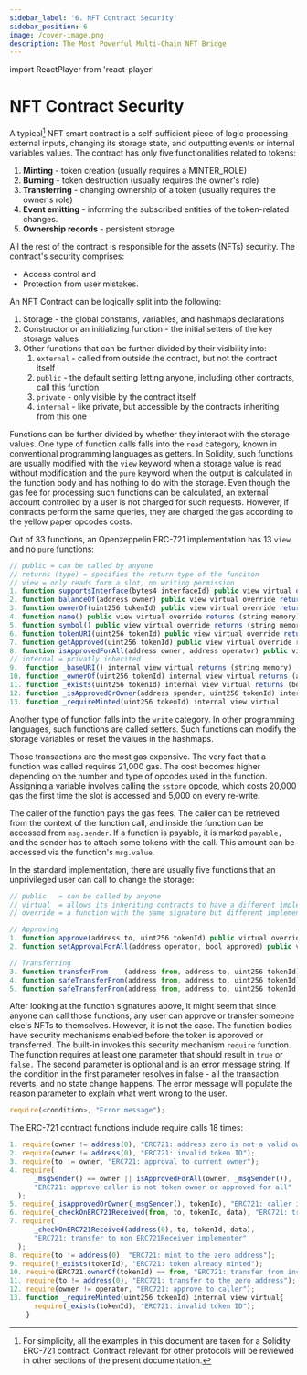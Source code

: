 ```yaml
---
sidebar_label: '6. NFT Contract Security'
sidebar_position: 6
image: /cover-image.png
description: The Most Powerful Multi-Chain NFT Bridge
---
```


import ReactPlayer from 'react-player'

# NFT Contract Security

<ReactPlayer className="introduction-player" controls url='https://www.youtube.com/watch?v=l3mS8Q2UGY0=0s' />

A typical[^1] NFT smart contract is a self-sufficient piece of logic processing external inputs, changing its storage state, and outputting events or internal variables values. The contract has only five functionalities related to tokens:

1. **Minting** - token creation (usually requires a MINTER_ROLE)
2. **Burning** - token destruction (usually requires the owner's role)
3. **Transferring** - changing ownership of a token (usually requires the owner's role)
4. **Event emitting** - informing the subscribed entities of the token-related changes.
5. **Ownership records** - persistent storage

All the rest of the contract is responsible for the assets (NFTs) security. The contract's security comprises:
+ Access control and 
+ Protection from user mistakes.

An NFT Contract can be logically split into the following:

1. Storage - the global constants, variables, and hashmaps declarations
2. Constructor or an initializing function - the initial setters of the key storage values
3. Other functions that can be further divided by their visibility into:
   1. `external` - called from outside the contract, but not the contract itself
   2. `public` - the default setting letting anyone, including other contracts, call this function
   3. `private` - only visible by the contract itself
   4. `internal` - like private, but accessible by the contracts inheriting from this one

Functions can be further divided by whether they interact with the storage values. One type of function calls falls into the `read` category, known in conventional programming languages as getters. In Solidity, such functions are usually modified with the `view` keyword when a storage value is read without modification and the `pure` keyword when the output is calculated in the function body and has nothing to do with the storage. Even though the gas fee for processing such functions can be calculated, an external account controlled by a user is not charged for such requests. However, if contracts perform the same queries, they are charged the gas according to the yellow paper opcodes costs.

Out of 33 functions, an Openzeppelin ERC-721 implementation has 13 `view` and no `pure` functions:

```ts
// public = can be called by anyone
// returns (type) = specifies the return type of the funciton
// view = only reads form a slot, no writing permission
1. function supportsInterface(bytes4 interfaceId) public view virtual override(ERC165, IERC165) returns (bool)
2. function balanceOf(address owner) public view virtual override returns (uint256)
3. function ownerOf(uint256 tokenId) public view virtual override returns (address)
4. function name() public view virtual override returns (string memory)
5. function symbol() public view virtual override returns (string memory)
6. function tokenURI(uint256 tokenId) public view virtual override returns (string memory)
7. function getApproved(uint256 tokenId) public view virtual override returns (address)
8. function isApprovedForAll(address owner, address operator) public view virtual override returns (bool)
// internal = privatly inherited
9.  function _baseURI() internal view virtual returns (string memory)
10. function _ownerOf(uint256 tokenId) internal view virtual returns (address)
11. function _exists(uint256 tokenId) internal view virtual returns (bool)
12. function _isApprovedOrOwner(address spender, uint256 tokenId) internal view virtual returns (bool)
13. function _requireMinted(uint256 tokenId) internal view virtual
```

Another type of function falls into the `write` category. In other programming languages, such functions are called setters. Such functions can modify the storage variables or reset the values in the hashmaps. 

Those transactions are the most gas expensive. The very fact that a function was called requires 21,000 gas. The cost becomes higher depending on the number and type of opcodes used in the function. Assigning a variable involves calling the `sstore` opcode, which costs 20,000 gas the first time the slot is accessed and 5,000 on every re-write.

The caller of the function pays the gas fees. The caller can be retrieved from the context of the function call, and inside the function can be accessed from `msg.sender`. If a function is payable, it is marked `payable,` and the sender has to attach some tokens with the call. This amount can be accessed via the function's `msg.value`.

In the standard implementation, there are usually five functions that an unprivileged user can call to change the storage:

```ts
// public   = can be called by anyone
// virtual  = allows its inheriting contracts to have a different implementation body
// override = a function with the same signature but different implementation

// Approving
1. function approve(address to, uint256 tokenId) public virtual override
2. function setApprovalForAll(address operator, bool approved) public virtual override

// Transferring
3. function transferFrom    (address from, address to, uint256 tokenId) public virtual override
4. function safeTransferFrom(address from, address to, uint256 tokenId) public virtual override
5. function safeTransferFrom(address from, address to, uint256 tokenId, bytes memory data) public virtual override
```

After looking at the function signatures above, it might seem that since anyone can call those functions, any user can approve or transfer someone else's NFTs to themselves. However, it is not the case. The function bodies have security mechanisms enabled before the token is approved or transferred. The built-in invokes this security mechanism `require` function. The function requires at least one parameter that should result in `true` or `false.` The second parameter is optional and is an error message string. If the condition in the first parameter resolves in false - all the transaction reverts, and no state change happens. The error message will populate the reason parameter to explain what went wrong to the user.

```ts
require(<condition>, "Error message");
```

The ERC-721 contract functions include require calls 18 times:

```ts
1. require(owner != address(0), "ERC721: address zero is not a valid owner");
2. require(owner != address(0), "ERC721: invalid token ID");
3. require(to != owner, "ERC721: approval to current owner");
4. require(
      _msgSender() == owner || isApprovedForAll(owner, _msgSender()),
      "ERC721: approve caller is not token owner or approved for all"
  );
5. require(_isApprovedOrOwner(_msgSender(), tokenId), "ERC721: caller is not token owner or approved"); // x2 times
6. require(_checkOnERC721Received(from, to, tokenId, data), "ERC721: transfer to non ERC721Receiver implementer");
7. require(
      _checkOnERC721Received(address(0), to, tokenId, data),
      "ERC721: transfer to non ERC721Receiver implementer"
  );
8. require(to != address(0), "ERC721: mint to the zero address");
9. require(!_exists(tokenId), "ERC721: token already minted");                         // x2 times
10. require(ERC721.ownerOf(tokenId) == from, "ERC721: transfer from incorrect owner"); // x2 times
11. require(to != address(0), "ERC721: transfer to the zero address");
12. require(owner != operator, "ERC721: approve to caller");                           // x2 times
13. function _requireMinted(uint256 tokenId) internal view virtual{                    // x2 times
      require(_exists(tokenId), "ERC721: invalid token ID");
    } 
```

<!--

## 1. Known NFT Attacks

<!-- https://github.com/Quillhash/NFT-Attack-Vectors -->

<!--

There are two major groups of NFT attacks:

1. Attacks on the user software
2. Social engineering attacks

### 1.1 Tech-related attacks

This group of attaks usually comprises frontend, backend or blockchain vulnerability exploits. 

### 1.1.1 Trojan Horse Gift NFTs

A user can get a gift NFT injected with [steganograhpy](https://en.wikipedia.org/wiki/Steganography_tools). This attack can theoretically be implemented via all the media channels: text/code, image, video or audio. This type of attack can be used by the adversaries in two ways:

a. to hide malicious code that can be launched on a victim's machine
b. to extract and send sensitive data from the user's machine to the attacker's computer.

1. **Text steganography** can be injected in the smart contract code of the NFT presented to a user via a giveway or an pretend "erroneous" transfer to a "wrong" user.
2. In an **image steganography** attackers inject malicious JavaScript code in the image of the NFT which runs when the new Owner of the asset opens it in the browser. Bit or pixels, depending on the image format type, are invisibly replaced with malware code. There are several known types of tactics including `bit masking`, `filtering`, `pattern encoding` and `cosine transformation`.
3. In **Audio steganography** hackers usually exploit `WAV` files to conseal their malware.[^2]
4. Since a video file is a stream of images accompanied by audio technics 2 and 3 are used in **video steganography**.

**Preventing steganography:**

To prevent steganography there are `WEB3` and general cybersecurity mechanizms:

`WEB3` developers can deploy the NFT assets on immutable storage servers such as **IPFS** (Inter-Planetary File System) where the `CID` (Content ID) of the asset is a hash of its contents. As long as the content of the asset file results in the same hash using the same hashing algorithm, the file is authentic and its integrity is guaranteed. Unless the original collection creators injected their assets with malware, the NFT owner is safe.

In case NFTs include in-game assets sitting on centralised servers that are compromised, hackers can stuff the NFT assets with their malware and attack the collection owners once they view their assets in their browsers.

XP.NETWORK's **smart contract whitelisting** is one of the mitigation tools against NFT contracts containing malicious code trying to attack the users or the bridge.

Among traditional cyber security measures against steganograhpy can be:

1. **Remove all the structured metadata** that might compromise confidentiality or conseal trojans.
2. **Remove all unused data** making random noise at pixel level.
3. **Optimize the bitmap data** using a compression algorithm. It will automatically remove the unused bits that contained the malware.

Audio steganography seems to be used mostly to transfer secret information by hiding it in a public WAV file that anyone can hear, but only the designated recipients know how to extract the hidden data from the files.

### 1.2 Duplicate NFT Minting

Not everyone is equally tallented. Some 

### 1.3 Flash loan attacks

Flash loans allow borrowing incredibly high sums of money without a security collateral, but only within the same block. Inside this block, the tokens are transferred to the borrower's account the borrower uses it somewhere else and returns the total amount with a reward to the lender. Because everything happens so fast, such operations can only be executed by a smart contract deliberately written for each such manipulation. If hackers are highly knowledgeable and they spotted a potential for their attack, they usually use the flash loan to manipulate the demand / supply balance of the tokens of their interest, decreasing the value of the token of their interest within this block, immediately buy the undervalued assets at lower rates, maybe even resell them in other platforms where tha value has not been manipulated, earn profit and return the loan with the interest. NFTs can become part of the flow like it happened with the Ape coin[^3].

## 2. Social engineering attacks

### 2.1 Trap swaps

 Even though such applications like [Swap Kiwi](https://app.swap.kiwi/) can be [legitimate themselves](https://etherscan.io/address/0x18ddd8e16b0b0fb7679397c6e8f4ec06ea3f0a95#code), they can be used by scammers to trick owners of expencive (hundreds of thousands of USD worth) NFTs for worthles ones or miniscule amounts. Social engineering is out of our scope, because there is very little we can do when a legitimate owner selfhandedly transfers an asset to a thief.

Alternative attack involves adversary created websites mocking the famous ones where users are tricked to call the `approve` function in the NFT contract effectively making the contracts controlled by criminals legitimate `operators` of the asset. After that the criminals a free to transfer NFTs to themselves since they already have the original owner's permission.

The most popular NFT contract implementation by [Open Zeppelin](https://github.com/OpenZeppelin/openzeppelin-contracts/blob/master/contracts/token/ERC721/ERC721.sol) stores the approvals in two mappings:

```ts
// Mapping from token ID to approved address
mapping(uint256 => address) private _tokenApprovals;

// Mapping from owner to operator approvals
mapping(address => mapping(address => bool)) private _operatorApprovals;
```

The functions responsible for setting approvals are the following:

```ts
function _approve(address to, uint256 tokenId) internal virtual {
  _tokenApprovals[tokenId] = to;
  emit Approval(ERC721.ownerOf(tokenId), to, tokenId);
}

function _setApprovalForAll(address owner, address operator, bool approved) internal virtual {
  require(owner != operator, "ERC721: approve to caller");
  _operatorApprovals[owner][operator] = approved;
  emit ApprovalForAll(owner, operator, approved);
}
```

Reading the approvals:

```ts
function getApproved(
    uint256 tokenId
) public view virtual override returns (address) {
  // Checks the NFT exists
  _requireMinted(tokenId);

  return _tokenApprovals[tokenId];
}

function isApprovedForAll(
  address owner, 
  address operator
) public view virtual override returns (bool) {
  return _operatorApprovals[owner][operator];
}
```

The approval record is automatically deleted when `burning` or `transferring` an asset:

```ts
function _burn(uint256 tokenId) internal virtual {
  // ... other code here
  // Clear approvals
  delete _tokenApprovals[tokenId];
  // ... other code here
}

function _transfer(address from, address to, uint256 tokenId) internal virtual {
  // ... other code here
  // Clear approvals from the previous owner
  delete _tokenApprovals[tokenId];
  // ... other code here
}
```

### 2.2 Impersonation scams

In this type of attack impersonaters pretend to be membres of the NFT collection creators, NFT marketplaces of crypto wallets. They hunt their prey in the support channels of the corresponding teams and suggest going private to help the users with their problem. In a private conversation they ask the users for their account credentials such as wallet seeds or private keys. If the victims believe the impersonators, they hand over the keys to their wallets and loose everything they had there.

### 2.3 NFT Team Rug Pulls

Some NFT project teams never plan to implement their promises to the community. They hype the collection by promising generous rewards to the asset owners and once they have collected enough money, they shut the project down and hide away from the public.

### 2.4 Recovery assistance scams

Once already scammed NFT owners start complaining and publicly reporting their scams they fall into the sphere of interest of yet another group of attackers. Their bots enfilter into hundreds of NFT communities and wait in an ambush untill a "wounded" victim starts "bleeding". The higher the cost of the lost asset, the more the victim is eager to pay for its recovery. The scammers claim to be highly proficient and have a long record of successful recoveries. They ask for advance payment and vanish after getting it. Sure enough, nobody is even trying to recover a stolen NFT.

### 2.5 Duplicate NFTs

Not everyone is equally talented to launch a successful project, design attractive NFTs and lucrative usecases for the NFT holders. Some choose to steal someone elses's work and mock other teams collections. They make their fake contracts and tokens look as similar as possible with the original ones. However an attentive eye can still spot the difference.

### 2.6 Fake trading activity

An NFT colleciton team uses several addresses they controll and purchase their NFTs via those accounts creating an impression of a high volume collection. Users outside the team may notice the trend and start buying those NFTs with a "good" history of sales at even higher prices. But, to their surprise, they cannot sell those NFTs to any other third parties.nIf the collection has no utility such as staking, farming or other benefits from holding an asset, the users how were the last to buy are left alone with their useless tokens.

### 2.7 Money Laundery NFT Trading

NFTs can be used for money laundering. A user can purchase a comparatively cheap NFT and then list it for an incredibly high price. Another user who is familiar with the first one of-line buys the token and transfers the amount without taxes, bank fees or notice of criminal police. Because the buyer's and the seller's accounts are anonimous such deals can hide bribery to public officials, payments to celebrities or other grey financial operations.

## How NFT contracts ensure CIA triad's best practices

CIA stands for Confidentiality, Integrity and  Availability. It is a convenient security model that helps build a consistent security policy around sensitive data.

1. **Confidentiality** is roughly synonimic to privacy. Sensitive data must be protected from unauthorised access. The sensitivity of data is usually measured by the potential damage its leakage can cause.
2. **Integrity** stands for accuracy, consistency and trustworthiness of data. Sometimes it is important that no third party has altered the data especially in a way that can cause damage to the legitimate users.
3. **Availability** means that the data must be readily accessible by the authorised or legitimate users.

-->

<!-- https://github.com/Quillhash/Solidity-Attack-Vectors -->

[^1]: For simplicity, all the examples in this document are taken for a Solidity ERC-721 contract. Contract relevant for other protocols will be reviewed in other sections of the present documentation.
[^2]: https://link.springer.com/article/10.1007/s42979-020-0080-2 & https://www.researchgate.net/publication/317310004_A_Secure_Approach_to_Audio_Steganography
[^3]: https://medium.com/coinmonks/nft-flashloan-ape-coin-d6065c7dd956